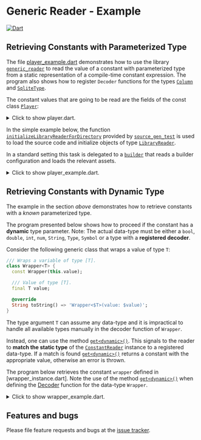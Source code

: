 # Generic Reader - Example
[![Dart](https://github.com/simphotonics/generic_reader/actions/workflows/dart.yml/badge.svg)](https://github.com/simphotonics/generic_reader/actions/workflows/dart.yml)

## Retrieving Constants with Parameterized Type

The file [player_example.dart] demonstrates how to use the library [`generic_reader`][generic_reader]
to read the value of a constant with parameterized type from a static representation of a
compile-time constant expression. The program also shows how to register `Decoder` functions for the types [`Column`][Column] and [`SqliteType`][SqliteType].

The constant values that are going to be read are the fields of the const class [`Player`][Player]:
<details>

<summary> Click to show player.dart. </summary>

```Dart
import 'package:test_types/test_types.dart';

/// Class modelling a player.
class Player {
  const Player();

  /// Column name
  final columnName = 'Player';

  /// Column storing player id.
  final id = const Column<Integer>(defaultValue: Integer(1), name: 'id');

  /// Column storing first name of player.
  final firstName = const Column<Text>(
    defaultValue: Text('Thomas'),
    name: 'FirstName',
  );

  /// List of sponsors
  final List<Sponsor> sponsors = const [
    Sponsor('Johnson\'s'),
    Sponsor('Smith Brothers'),
  ];

  /// Test unregistered type.
  final unregistered = const UnRegisteredTestType();

  /// Test [Set<int>].
  final Set<int> primeNumbers = const {1, 3, 5, 7, 11, 13};

  /// Test enum
  final Greek greek = Greek.alpha;

  /// Test map
  final map = const <String, dynamic>{'one': 1, 'two': 2.0};

  /// Test map with enum entry
  final mapWithEnumEntry = const <String, dynamic>{
    'one': 1,
    'two': 2.0,
    'enum': Greek.alpha
  };
}

```
</details>

In the simple example below, the function [`initializeLibraryReaderForDirectory`][initializeLibraryReaderForDirectory]
provided by [`source_gen_test`][source_gen_test] is used to load the source code and initialize objects of type [`LibraryReader`][LibraryReader].

In a standard setting this task is delegated to a [`builder`][builder]
that reads a builder configuration and loads the relevant assets.

<details>
<summary> Click to show player_example.dart. </summary>

```Dart
import 'package:ansicolor/ansicolor.dart';
import 'package:exception_templates/exception_templates.dart';
import 'package:generic_reader/generic_reader.dart';
import 'package:source_gen/source_gen.dart' show ConstantReader;
import 'package:source_gen_test/source_gen_test.dart';
import 'package:test_types/test_types.dart';

/// To run this program navigate to the root folder
/// in your local copy the package `generic_reader` and
/// use the command:
///
/// # dart example/bin/player_example.dart

/// Demonstrates how to use [GenericReader] to read constants
/// with parameterized type from a static representation
/// of a compile-time constant expression
/// represented by a [ConstantReader].
Future<void> main() async {
  /// Reading libraries.
  print('Reading player.dart');
  final playerLib = await initializeLibraryReaderForDirectory(
    'example/src',
    'player.dart',
  );
  print('Done');

  // ConstantReader representing field 'columnName'.
  final columnNameCR =
      ConstantReader(playerLib.classes.first.fields[0].computeConstantValue());

  final idCR =
      ConstantReader(playerLib.classes.first.fields[1].computeConstantValue());

  // ConstantReade representing field 'firstName'.
  final firstNameCR =
      ConstantReader(playerLib.classes.first.fields[2].computeConstantValue());

  final sponsorsCR =
      ConstantReader(playerLib.classes.first.fields[3].computeConstantValue());

  final greekCR =
      ConstantReader(playerLib.classes.first.fields[6].computeConstantValue());

  final mapCR =
      ConstantReader(playerLib.classes.first.fields[7].computeConstantValue());

  final mapWithEnumEntryCR =
      ConstantReader(playerLib.classes.first.fields[8].computeConstantValue());

  // // Get singleton instance of the reader.
  // final reader = GenericReader();

  Integer integerDecoder(ConstantReader cr) {
    return Integer(cr.peek('value')?.intValue ?? double.nan.toInt());
  }

  Real realDecoder(ConstantReader cr) {
    return Real(cr.peek('value')?.doubleValue ?? double.nan);
  }

  Boolean booleanDecoder(ConstantReader cr) {
    return Boolean(cr.read('value').boolValue);
  }

  Text textDecoder(ConstantReader cr) {
    return Text(cr.read('value').stringValue);
  }

  SqliteType sqliteTypeDecoder(ConstantReader cr) {
    if (cr.holdsA<Integer>()) return cr.get<Integer>();
    if (cr.holdsA<Text>()) return cr.get<Text>();
    if (cr.holdsA<Real>()) return cr.get<Real>();
    if (cr.holdsA<Boolean>()) return cr.get<Boolean>();
    throw ErrorOf<Decoder<SqliteType>>(
        message: 'Could not reader const value of type `SqliteType`',
        invalidState: 'ConstantReader holds a const value of type '
            '`${cr.objectValue.type}`.');
  }

  // Registering decoders.
  GenericReader.addDecoder<Integer>(integerDecoder);
  GenericReader.addDecoder<Boolean>(booleanDecoder);
  GenericReader.addDecoder<Text>(textDecoder);
  GenericReader.addDecoder<Real>(realDecoder);
  GenericReader.addDecoder<SqliteType>(sqliteTypeDecoder);

  // Adding a decoder for constants of type [Column].
  GenericReader.addDecoder<Column>((cr) {
    final defaultValue = cr.read('defaultValue').get<SqliteType>();
    final name = cr.read('name').get<String>();

    Column<T> columnFactory<T extends SqliteType>() {
      return Column<T>(
        defaultValue: defaultValue as T,
        name: name,
      );
    }

    if (cr.holdsA<Column>([Text])) {
      return columnFactory<Text>();
    }
    if (cr.holdsA<Column>([Real])) {
      return columnFactory<Real>();
    }
    if (cr.holdsA<Column>([Integer])) {
      return columnFactory<Integer>();
    }
    return columnFactory<Boolean>();
  });

  final green = AnsiPen()..green(bold: true);

  // Retrieve an instance of [String].
  final columnName = columnNameCR.get<String>();
  print(green('Retrieving a String:'));
  print('columnName = \'$columnName\'');
  print('');
  // Prints:
  // Retrieving a [String]
  // columnName = 'Player'

  // Retrieve an instance of [Column<Text>].
  final columnFirstName = firstNameCR.get<Column>();
  print(green('Retrieving a Column<Text>:'));
  print(columnFirstName);
  // Prints:
  // Retrieving a [Column<Text>]:
  // Column<Text>(
  //   defaultValue: Text('Thomas')
  // )

  // Adding a decoder function for type [Sponsor].
  GenericReader.addDecoder<Sponsor>((cr) => Sponsor(cr.read('name').stringValue));

  final sponsors = sponsorsCR.getList<Sponsor>();

  print('');
  print(green('Retrieving a List<Sponsor>:'));
  print(sponsors);
  // Prints:
  // Retrieving a [List<Sponsor>]:
  // [Sponsor: Johnson's, Sponsor: Smith Brothers]

  final id = idCR.get<Column>();
  print('');
  print(green('Retrieving a Column<Integer>:'));
  print(id);
  // Prints:
  // Retrieving a [Column<Integer>]:
  // Column<Integer>(
  // )

  final greek = greekCR.enumValue<Greek>();
  print('');
  print(green('Retrieving an instance of the '
      'enumeration: Greek{alpha, beta}.'));
  print(greek);
  // Prints:
  // 'Retrieving an instance of the enumeration: Greek{alpha, beta}.'
  // Greek.alpha

  final map = mapCR.getMap<String, dynamic>();
  print('');
  print(green('Retrieving a Map<String, dynamic>:'));
  print(map);
  // Prints:
  // 'Retrieving a Map<String, dynamic>:'
  // {one: 1, two: 2.0}

  GenericReader.addDecoder<Greek>((cr) => cr.enumValue<Greek>());
  final mapWithEnumEntry = mapWithEnumEntryCR.getMap<String, dynamic>();
  print('');
  print(green('Retrieving a Map<String, dynamic>:'));
  print(mapWithEnumEntry);
  // Prints:
  // 'Retrieving a Map<String, dynamic>:'
  // {one: 1, two: 2.0, enum: Greek.alpha}
}

```

</details>

## Retrieving Constants with Dynamic Type

The example in the section *above* demonstrates how to retrieve constants
with a *known* parameterized type.

The program presented below shows how to proceed if the constant has
a **dynamic** type parameter.
Note: The actual data-type must be either a `bool`, `double`, `int`, `num`, `String`, `Type`, `Symbol`
or a type with a **registered decoder**.

Consider the following generic class that wraps a value of type `T`:
```Dart
/// Wraps a variable of type [T].
class Wrapper<T> {
  const Wrapper(this.value);

  /// Value of type [T].
  final T value;

  @override
  String toString() => 'Wrapper<$T>(value: $value)';
}
```

The type argument `T` can assume any data-type and it is impractical
to handle all available types manually in the decoder function of `Wrapper`.

Instead, one can use the method [`get<dynamic>()`][get].
This signals to the reader to **match the static type**
of the [`ConstantReader`][ConstantReader] instance to a registered data-type.
If a match is found [`get<dynamic>()`][get] returns a constant
with the appropriate value, otherwise an error is thrown.

The program below retrieves the constant `wrapper` defined in [wrapper_instance.dart].
Note the use of the method [`get<dynamic>()`][get] when defining the [Decoder] function for
the data-type `Wrapper`.

<details> <summary> Click to show wrapper_example.dart. </summary>

```Dart
import 'package:analyzer/dart/element/element.dart';
import 'package:ansicolor/ansicolor.dart';
import 'package:generic_reader/generic_reader.dart';
import 'package:source_gen/source_gen.dart'; // show ConstantReader;
import 'package:source_gen_test/src/init_library_reader.dart';

import 'package:test_types/test_types.dart';

/// To run this program navigate to the root folder
/// in your local copy the package `generic_reader` and
/// use the command:
///
/// # dart example/bin/wrapped_int_example.dart

/// Demonstrates how to use `GenericReader` to read constants
/// with parameterized type from a static representation
/// of a compile-time constant expression
/// represented by a `ConstantReader`.
Future<void> main() async {
  /// Reading libraries.
  final wrappedIntLib = await initializeLibraryReaderForDirectory(
    'example/src',
    'wrapper_instance.dart',
  );

  ConstantReader? wrapperCR;

  for (var element in wrappedIntLib.allElements) {
    if (element is TopLevelVariableElement) {
      if (element.name == 'wrapper') {
        wrapperCR = ConstantReader(element.computeConstantValue());
      }
    }
  }

  final green = AnsiPen()..green(bold: true);

  // Adding a decoder function for type [Wrapper].
  GenericReader.addDecoder<Wrapper>((ConstantReader cr) {
    return Wrapper(cr.read('value').get<dynamic>());
  });

  print('');
  print(green('Retrieving a Wrapper<dynamic>:'));
  if (wrapperCR == null) {
    print('Could not read constant of type Wrapper<dynamic>');
    return;
  }
  final wrapper = wrapperCR.get<Wrapper>();
  print(wrapper);
  print(wrapper.value.runtimeType);
  // Prints:
  //
  // Retrieving a [Wrapper<dynamic>]:
  // Wrapper<dynamic>(value: 297)
  // int
}

```
</details>


## Features and bugs
Please file feature requests and bugs at the [issue tracker].

[issue tracker]: https://github.com/simphotonics/generic_reader/issues

[builder]: https://github.com/dart-lang/build

[initializeLibraryReaderForDirectory]: https://pub.dev/documentation/source_gen_test/latest/source_gen_test/initializeLibraryReaderForDirectory.html

[LibraryReader]: https://pub.dev/documentation/source_gen/latest/source_gen/LibraryReader-class.html

[generic_reader]: https://pub.dev/packages/generic_reader

[Column]: https://github.com/simphotonics/generic_reader/blob/master/example/test_types/lib/src/column.dart

[ConstantReader]: https://pub.dev/documentation/source_gen/latest/source_gen/ConstantReader-class.html

[Decoder]: https://github.com/simphotonics/generic_reader#decoder-functions

[get]: https://pub.dev/documentation/generic_reader/latest/generic_reader/GenericReader/get.html

[enumValue]: https://pub.dev/documentation/generic_reader/latest/generic_reader/GenericReader/enumValue.html

[getList]: https://pub.dev/documentation/generic_reader/latest/generic_reader/GenericReader/getList.html

[getMap]: https://pub.dev/documentation/generic_reader/latest/generic_reader/GenericReader/getMap.html

[getSet]: https://pub.dev/documentation/generic_reader/latest/generic_reader/GenericReader/getSet.html

[Player]: https://github.com/simphotonics/generic_reader/blob/master/example/src/player.dart

[player_example.dart]: https://github.com/simphotonics/generic_reader/blob/master/example/bin/player_example.dart

[source_gen]: https://pub.dev/packages/source_gen

[source_gen_test]: https://pub.dev/packages/source_gen_test

[SqliteType]: https://github.com/simphotonics/generic_reader/blob/master/example/test_types/lib/src/sqlite_type.dart

[wrapper_example.dart]: https://github.com/simphotonics/generic_reader/blob/master/example/bin/wrapper_example.dart
